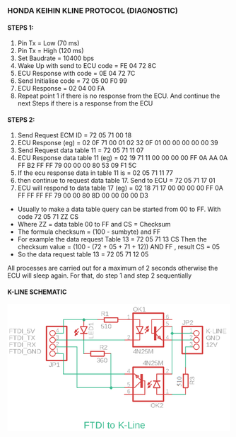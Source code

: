 ### HONDA KEIHIN KLINE PROTOCOL (DIAGNOSTIC)

#### STEPS 1:
1. Pin Tx = Low (70 ms)
2. Pin Tx = High (120 ms)
3. Set Baudrate = 10400 bps
4. Wake Up with send to ECU code = FE 04 72 8C
5. ECU Response with code = 0E 04 72 7C
6. Send Initialise code = 72 05 00 F0 99 
7. ECU Response = 02 04 00 FA
8. Repeat point 1 if there is no response from the ECU. And continue the next Steps if there is a response from the ECU

#### STEPS 2:
1. Send Request ECM ID = 72 05 71 00 18 
2. ECU Response (eg) = 02 0F 71 00 01 02 32 0F 01 00 00 00 00 00 39
3. Send Request data table 11 = 72 05 71 11 07
4. ECU Response data table 11 (eg) = 02 19 71 11 00 00 00 00 FF 0A AA 0A FF B2 FF FF 79 00 00 00 80 53 09 F1 5C
5. If the ecu response data in table 11 is = 02 05 71 11 77
6. then continue to request data table 17. Send to ECU = 72 05 71 17 01
7. ECU will respond to data table 17 (eg) = 02 18 71 17 00 00 00 00 FF 0A FF FF FF FF 79 00 00 80 8D 00 00 00 00 D3

* Usually to make a data table query can be started from 00 to FF. With code 72 05 71 ZZ CS
* Where ZZ = data table 00 to FF and CS = Checksum
* The formula checksum = (100 - sumbyte) and FF
* For example the data request Table 13 = 72 05 71 13 CS Then the checksum value = (100 - (72 + 05 + 71 + 12)) AND FF , result CS = 05
* So the data request table 13 = 72 05 71 12 05

All processes are carried out for a maximum of 2 seconds otherwise the ECU will sleep again.
For that, do step 1 and step 2 sequentially

#### K-LINE SCHEMATIC
![IMAGE](https://github.com/AutotronicCommunity/Honda_Keihin_KLine_Protocol/blob/main/FTDI%20KLINE.png)
